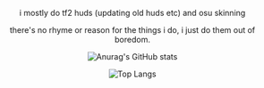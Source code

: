 <div align="center">

  i mostly do tf2 huds (updating old huds etc) and osu skinning

  there's no rhyme or reason for the things i do, i just do them out of boredom.
  
![Anurag's GitHub stats](https://github-readme-stats.vercel.app/api?username=tekunotri&theme=tokyonight&show_icons=true) 

![Top Langs](https://github-readme-stats.vercel.app/api/top-langs/?username=tekunotri&theme=tokyonight&show_icons=true&layout=compact)

